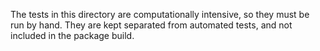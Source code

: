The tests in this directory are computationally intensive, so they must be run by hand.
They are kept separated from automated tests, and not included in the package build.
